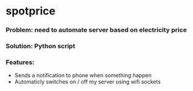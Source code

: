 # spotprice

### Problem: need to automate server based on electricity price

### Solution: Python script

### Features:
  - Sends a notification to phone when something happen
  - Automaticly switches on / off my server using wifi sockets
